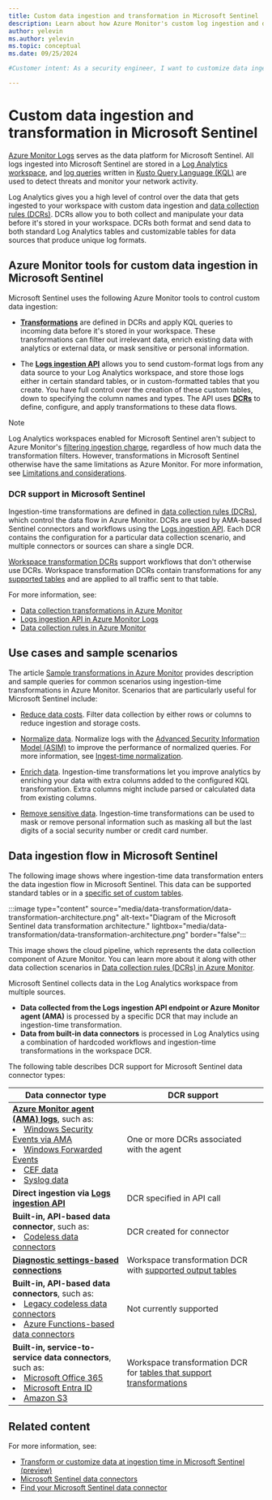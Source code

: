 ```yaml
---
title: Custom data ingestion and transformation in Microsoft Sentinel
description: Learn about how Azure Monitor's custom log ingestion and data transformation features can help you get any data into Microsoft Sentinel and shape it the way you want.
author: yelevin
ms.author: yelevin
ms.topic: conceptual
ms.date: 09/25/2024

#Customer intent: As a security engineer, I want to customize data ingestion and transformation in Microsoft Sentinel so that analysts can filter, enrich, and secure log data efficiently.

---
```


# Custom data ingestion and transformation in Microsoft Sentinel

[Azure Monitor Logs](/azure/azure-monitor/logs/data-platform-logs) serves as the data platform for Microsoft Sentinel. All logs ingested into Microsoft Sentinel are stored in a [Log Analytics workspace](/azure/azure-monitor/logs/log-analytics-workspace-overview), and [log queries](/azure/azure-monitor/logs/log-query-overview) written in [Kusto Query Language (KQL)](/kusto/query/kusto-sentinel-overview?view=microsoft-sentinel&preserve-view=true&toc=%2Fazure%2Fsentinel%2FTOC.json&bc=%2Fazure%2Fsentinel%2Fbreadcrumb%2Ftoc.json) are used to detect threats and monitor your network activity.

Log Analytics gives you a high level of control over the data that gets ingested to your workspace with custom data ingestion and [data collection rules (DCRs)](/azure/azure-monitor/essentials/data-collection-rule-overview). DCRs allow you to both collect and manipulate your data before it's stored in your workspace. DCRs both format and send data to both standard Log Analytics tables and customizable tables for data sources that produce unique log formats.

## Azure Monitor tools for custom data ingestion in Microsoft Sentinel

Microsoft Sentinel uses the following Azure Monitor tools to control custom data ingestion:

- [**Transformations**](/azure/azure-monitor/essentials/data-collection-transformations) are defined in DCRs and apply KQL queries to incoming data before it's stored in your workspace. These transformations can filter out irrelevant data, enrich existing data with analytics or external data, or mask sensitive or personal information.

- The [**Logs ingestion API**](/azure/azure-monitor/logs/logs-ingestion-api-overview) allows you to send custom-format logs from any data source to your Log Analytics workspace, and store those logs either in certain standard tables, or in custom-formatted tables that you create. You have full control over the creation of these custom tables, down to specifying the column names and types. The API uses [**DCRs**](/azure/azure-monitor/essentials/data-collection-rule-overview) to define, configure, and apply transformations to these data flows.

> [!NOTE]
> Log Analytics workspaces enabled for Microsoft Sentinel aren't subject to Azure Monitor's [filtering ingestion charge](/azure/azure-monitor/essentials/data-collection-transformations#cost-for-transformations), regardless of how much data the transformation filters. However, transformations in Microsoft Sentinel otherwise have the same limitations as Azure Monitor. For more information, see [Limitations and considerations](/azure/azure-monitor/essentials/data-collection-transformations-create#limitations-and-considerations).


### DCR support in Microsoft Sentinel
Ingestion-time transformations are defined in [data collection rules (DCRs)](/azure/azure-monitor/essentials/data-collection-rule-overview), which control the data flow in Azure Monitor. DCRs are used by AMA-based Sentinel connectors and workflows using the [Logs ingestion API](/azure/azure-monitor/logs/logs-ingestion-api-overview). Each DCR contains the configuration for a particular data collection scenario, and multiple connectors or sources can share a single DCR.

[Workspace transformation DCRs](/azure/azure-monitor/essentials/data-collection-transformations#workspace-transformation-dcr) support workflows that don't otherwise use DCRs. Workspace transformation DCRs contain transformations for any [supported tables](/azure/azure-monitor/logs/tables-feature-support) and are applied to all traffic sent to that table.

For more information, see:

- [Data collection transformations in Azure Monitor](/azure/azure-monitor/essentials/data-collection-transformations)
- [Logs ingestion API in Azure Monitor Logs](/azure/azure-monitor/logs/logs-ingestion-api-overview)
- [Data collection rules in Azure Monitor](/azure/azure-monitor/essentials/data-collection-rule-overview)

## Use cases and sample scenarios

The article [Sample transformations in Azure Monitor](/azure/azure-monitor/essentials/data-collection-transformations-samples) provides description and sample queries for common scenarios using ingestion-time transformations in Azure Monitor. Scenarios that are particularly useful for Microsoft Sentinel include:

- [Reduce data costs](/azure/azure-monitor/essentials/data-collection-transformations-samples#reduce-data-costs). Filter data collection by either rows or columns to reduce ingestion and storage costs.

- [Normalize data](/azure/azure-monitor/essentials/data-collection-transformations-samples#normalize-data). Normalize logs with the [Advanced Security Information Model (ASIM)](normalization.md) to improve the performance of normalized queries. For more information, see [Ingest-time normalization](normalization-ingest-time.md). 

- [Enrich data](/azure/azure-monitor/essentials/data-collection-transformations-samples#enrich-data). Ingestion-time transformations let you improve analytics by enriching your data with extra columns added to the configured KQL transformation. Extra columns might include parsed or calculated data from existing columns.

- [Remove sensitive data](/azure/azure-monitor/essentials/data-collection-transformations-samples#remove-sensitive-data). Ingestion-time transformations can be used to mask or remove personal information such as masking all but the last digits of a social security number or credit card number.

## Data ingestion flow in Microsoft Sentinel

The following image shows where ingestion-time data transformation enters the data ingestion flow in Microsoft Sentinel. This data can be supported standard tables or in a [specific set of custom tables](/azure/azure-monitor/logs/tables-feature-support). 

:::image type="content" source="media/data-transformation/data-transformation-architecture.png" alt-text="Diagram of the Microsoft Sentinel data transformation architecture." lightbox="media/data-transformation/data-transformation-architecture.png"  border="false":::

This image shows the cloud pipeline, which represents the data collection component of Azure Monitor. You can learn more about it along with other data collection scenarios in [Data collection rules (DCRs) in Azure Monitor](/azure/azure-monitor/essentials/data-collection-rule-overview#azure-monitor-pipeline).

Microsoft Sentinel collects data in the Log Analytics workspace from multiple sources. 

- **Data collected from the Logs ingestion API endpoint or Azure Monitor agent (AMA)** is processed by a specific DCR that may include an ingestion-time transformation.
- **Data from built-in data connectors** is processed in Log Analytics using a combination of hardcoded workflows and ingestion-time transformations in the workspace DCR. 

The following table describes DCR support for Microsoft Sentinel data connector types:

| Data connector type | DCR support |
| ------------------- | ----------- |
| [**Azure Monitor agent (AMA) logs**](connect-services-windows-based.md), such as: <li>[Windows Security Events via AMA](./data-connectors-reference.md#windows-security-events-via-ama)<li>[Windows Forwarded Events](./data-connectors/windows-forwarded-events)<li>[CEF data](connect-cef-ama.md)<li>[Syslog data](connect-cef-syslog.md) | One or more DCRs associated with the agent |
| **Direct ingestion via [Logs ingestion API](/azure/azure-monitor/logs/logs-ingestion-api-overview)** | DCR specified in API call |
| **Built-in, API-based data connector**, such as: <li>[Codeless data connectors](create-codeless-connector.md) | DCR created for connector |
| [**Diagnostic settings-based connections**](connect-services-diagnostic-setting-based.md) | Workspace transformation DCR with [supported output tables](/azure/azure-monitor/logs/tables-feature-support) |
| **Built-in, API-based data connectors**, such as: <li>[Legacy codeless data connectors](create-codeless-connector-legacy.md)<li>[Azure Functions-based data connectors](connect-azure-functions-template.md) | Not currently supported |
| **Built-in, service-to-service data connectors**, such as:<li>[Microsoft Office 365](connect-services-api-based.md)<li>[Microsoft Entra ID](connect-azure-active-directory.md)<li>[Amazon S3](connect-aws.md) | Workspace transformation DCR for [tables that support transformations](/azure/azure-monitor/logs/tables-feature-support) |

## Related content

For more information, see:

- [Transform or customize data at ingestion time in Microsoft Sentinel (preview)](configure-data-transformation.md)
- [Microsoft Sentinel data connectors](connect-data-sources.md)
- [Find your Microsoft Sentinel data connector](data-connectors-reference.md)
